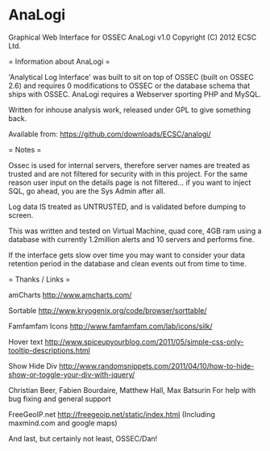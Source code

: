 AnaLogi
=======

Graphical Web Interface for OSSEC
AnaLogi v1.0
Copyright (C) 2012 ECSC Ltd.

= Information about AnaLogi =
 
'Analytical Log Interface' was built to sit on top of OSSEC (built on OSSEC 2.6) and requires 0 modifications to OSSEC or the database schema that ships with OSSEC.  AnaLogi requires a Webserver sporting PHP and MySQL.

Written for inhouse analysis work, released under GPL to give something back.

Available from:
https://github.com/downloads/ECSC/analogi/

= Notes =

Ossec is used for internal servers, therefore server names are treated as trusted and are not filtered for security with in this project.  For the same reason user input on the details page is not filtered... if you want to inject SQL, go ahead, you are the Sys Admin after all.

Log data IS treated as UNTRUSTED, and is validated before dumping to screen.

This was written and tested on Virtual Machine, quad core, 4GB ram using a
database with currently 1.2million alerts and 10 servers and performs fine.

If the interface gets slow over time you may want to consider your data
retention period in the database and clean events out from time to time.

= Thanks / Links = 

amCharts
http://www.amcharts.com/

Sortable
http://www.kryogenix.org/code/browser/sorttable/

Famfamfam Icons
http://www.famfamfam.com/lab/icons/silk/

Hover text
http://www.spiceupyourblog.com/2011/05/simple-css-only-tooltip-descriptions.html

Show Hide Div
http://www.randomsnippets.com/2011/04/10/how-to-hide-show-or-toggle-your-div-with-jquery/

Christian Beer, Fabien Bourdaire, Matthew Hall, Max Batsurin
For help with bug fixing and general support

FreeGeoIP.net
http://freegeoip.net/static/index.html
(Including maxmind.com and google maps)

And last, but certainly not least, OSSEC/Dan!
